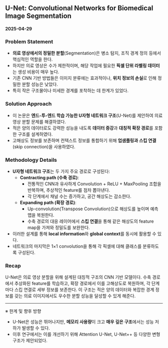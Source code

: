 ## U-Net: Convolutional Networks for Biomedical Image Segmentation  
#### 2025-04-29

### Problem Statement
- **의료 영상에서의 정밀한 분할**(Segmentation)은 병소 탐지, 조직 경계 정의 등에서 핵심적인 역할을 한다.  
- 하지만 의료 영상은 수가 제한적이며, 해당 작업에 필요한 **픽셀 단위 라벨링 데이터**는 생성 비용이 매우 높다.  
- 기존 CNN 기반 방법들은 이미지 분류에는 효과적이나, **위치 정보의 손실**로 인해 정밀한 분할 성능은 낮았다.  
- 특히 작은 구조물이나 미세한 경계를 포착하는 데 한계가 있었다.

### Solution Approach
- 이 논문은 **엔드-투-엔드 학습 가능한 U자형 네트워크 구조**(U-Net)를 제안하여 의료 영상 분할 문제를 해결하였다.  
- 적은 양의 데이터로도 강력한 성능을 내도록 **데이터 증강**과 **대칭적 확장 경로**를 포함한 구조를 설계하였다.  
- 고해상도 정보를 보존하며 컨텍스트 정보를 통합하기 위해 **업샘플링과 스킵 연결**(skip connection)을 사용하였다.

### Methodology Details
- **U자형 네트워크 구조**는 두 가지 주요 경로로 구성된다:  
  - **Contracting path (수축 경로)**:  
    - 전통적인 CNN과 유사하게 Convolution + ReLU + MaxPooling 조합을 반복하며, 추상적인 feature를 점차 뽑아낸다.
    - 각 단계에서 채널 수는 증가하고, 공간 해상도는 감소한다.  
  - **Expanding path (확장 경로)**:
    - Up-convolution(Transpose Convolution)으로 해상도를 높이며 예측 맵을 복원한다.
    - 수축 경로의 대응 레이어에서 **스킵 연결**을 통해 같은 해상도의 feature map을 가져와 정밀도를 보완한다.
- 이러한 설계를 통해 **local information**와 **global context**를 동시에 활용할 수 있다.
- 네트워크의 마지막은 1×1 convolution을 통해 각 픽셀에 대해 클래스를 분류하도록 구성된다.

### Recap
U-Net은 의료 영상 분할을 위해 설계된 대칭적 구조의 CNN 기반 모델이다. 수축 경로에서 추상화된 feature를 학습하고, 확장 경로에서 이를 고해상도로 복원하며, 각 단계마다 스킵 연결로 세부 정보를 보존한다. 이 구조는 적은 양의 데이터와 복잡한 경계 정보를 갖는 의료 이미지에서도 우수한 분할 성능을 달성할 수 있게 해준다.

---

※ 한계 및 향후 방향  
- U-Net은 성능은 뛰어나지만, **메모리 사용량**이 크고 **매우 깊은 구조**에서는 성능 저하가 발생할 수 있다.  
- 이후 연구에서는 이를 개선하기 위해 Attention U-Net, U-Net++ 등 다양한 변형 구조가 제안되었다.
